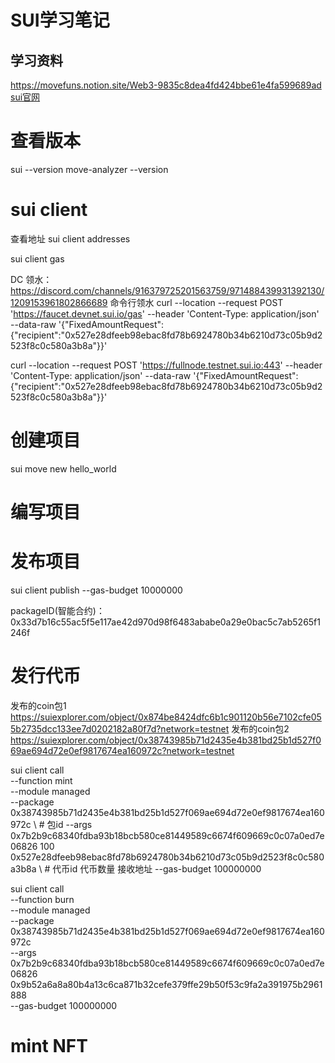 # SUI学习笔记
## 学习资料
https://movefuns.notion.site/Web3-9835c8dea4fd424bbe61e4fa599689ad
[sui官网](https://docs.sui.io/)

# 查看版本
sui --version
move-analyzer --version

# sui client
查看地址
sui client addresses

sui client gas

DC 领水：https://discord.com/channels/916379725201563759/971488439931392130/1209153961802866689
命令行领水
curl --location --request POST 'https://faucet.devnet.sui.io/gas' --header 'Content-Type: application/json' --data-raw '{"FixedAmountRequest":{"recipient":"0x527e28dfeeb98ebac8fd78b6924780b34b6210d73c05b9d2523f8c0c580a3b8a"}}'

curl --location --request POST 'https://fullnode.testnet.sui.io:443' --header 'Content-Type: application/json' --data-raw '{"FixedAmountRequest":{"recipient":"0x527e28dfeeb98ebac8fd78b6924780b34b6210d73c05b9d2523f8c0c580a3b8a"}}'



# 创建项目
sui move new hello_world

# 编写项目



# 发布项目
sui client publish --gas-budget 10000000

packageID(智能合约)：0x33d7b16c55ac5f5e117ae42d970d98f6483ababe0a29e0bac5c7ab5265f1246f

# 发行代币

发布的coin包1
https://suiexplorer.com/object/0x874be8424dfc6b1c901120b56e7102cfe055b2735dcc133ee7d0202182a80f7d?network=testnet
发布的coin包2
https://suiexplorer.com/object/0x38743985b71d2435e4b381bd25b1d527f069ae694d72e0ef9817674ea160972c?network=testnet

sui client call \
--function mint \
--module managed \
--package 0x38743985b71d2435e4b381bd25b1d527f069ae694d72e0ef9817674ea160972c \ # 包id
--args 0x7b2b9c68340fdba93b18bcb580ce81449589c6674f609669c0c07a0ed7e06826 100 0x527e28dfeeb98ebac8fd78b6924780b34b6210d73c05b9d2523f8c0c580a3b8a \ # 代币id 代币数量 接收地址
--gas-budget 100000000

sui client call \
--function burn \
--module managed \
--package 0x38743985b71d2435e4b381bd25b1d527f069ae694d72e0ef9817674ea160972c \
--args 0x7b2b9c68340fdba93b18bcb580ce81449589c6674f609669c0c07a0ed7e06826 0x9b52a6a8a80b4a13c6ca871b32cefe379ffe29b50f53c9fa2a391975b2961888 \
--gas-budget 100000000

# mint NFT

